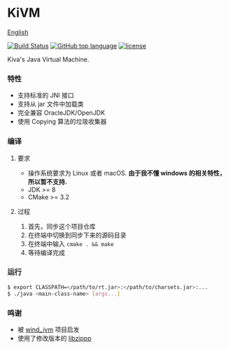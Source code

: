 KiVM
=============
[English](README-en.md)

[![Build Status](https://travis-ci.org/imkiva/KiVM.svg?branch=master)](https://travis-ci.org/imkiva/KiVM)
[![GitHub top language](https://img.shields.io/github/languages/top/imkiva/KiVM.svg)](https://github.com/imkiva/KiVM)
[![license](https://img.shields.io/github/license/imkiva/KiVM.svg?colorB=000000)](https://github.com/imkiva/KiVM)

Kiva's Java Virtual Machine.

### 特性
- 支持标准的 JNI 接口
- 支持从 jar 文件中加载类
- 完全兼容 OracleJDK/OpenJDK
- 使用 Copying 算法的垃圾收集器

### 编译
1. 要求
    * 操作系统要求为 Linux 或者 macOS. **由于我不懂 windows 的相关特性，所以暂不支持.**
    * JDK >= 8
    * CMake >= 3.2

2. 过程
    1. 首先，同步这个项目仓库
    2. 在终端中切换到同步下来的源码目录
    3. 在终端中输入 `cmake . && make`
    4. 等待编译完成

### 运行
```bash
$ export CLASSPATH=</path/to/rt.jar>:</path/to/charsets.jar>:...
$ ./java <main-class-name> [args...]
```

### 鸣谢
* 被 [wind_jvm](https://github.com/wind2412/wind_jvm) 项目启发
* 使用了修改版本的 [libzippp](https://github.com/ctabin/libzippp)
